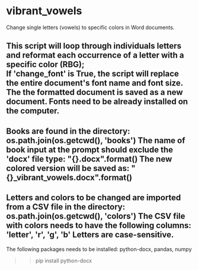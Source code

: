 # vibrant_vowels
Change single letters (vowels) to specific colors in Word documents.

This script will loop through individuals letters and reformat each occurrence of a letter with a specific color (RBG);  
If 'change_font' is True, the script will replace the entire document's font name and font size.
The the formatted document is saved as a new document.
Fonts need to be already installed on the computer.
---
Books are found in the directory: os.path.join(os.getcwd(), 'books')
The name of book input at the prompt should exclude the 'docx' file type: "{}.docx".format()
The new colored version will be saved as: "{}_vibrant_vowels.docx".format()
---
Letters and colors to be changed are imported from a CSV file in the directory: os.path.join(os.getcwd(), 'colors')
The CSV file with colors needs to have the following columns: 'letter', 'r', 'g', 'b'
Letters are case-sensitive.
---
The following packages needs to be installed: python-docx, pandas, numpy
>> pip install python-docx
